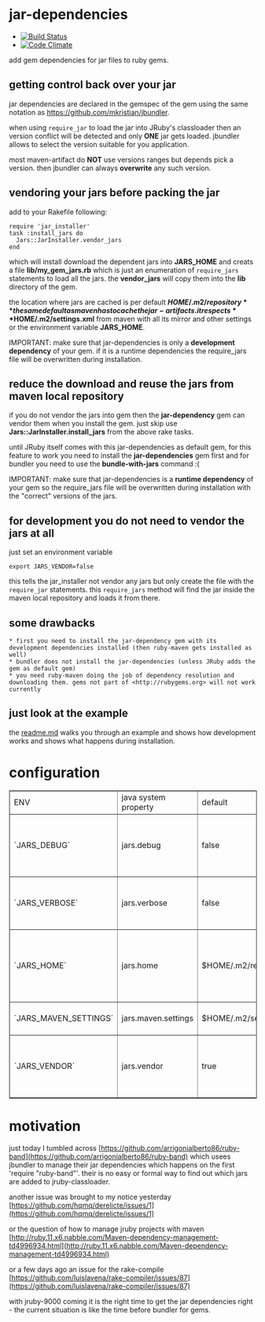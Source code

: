 # jar-dependencies #

* [![Build Status](https://secure.travis-ci.org/mkristian/jar-dependencies.png)](http://travis-ci.org/mkristian/jar-dependencies)
* [![Code Climate](https://codeclimate.com/github/mkristian/jar-dependencies.png)](https://codeclimate.com/github/mkristian/jar-dependencies)

add gem dependencies for jar files to ruby gems.

## getting control back over your jar ##

jar dependencies are declared in the gemspec of the gem using the same notation as <https://github.com/mkristian/jbundler>.

when using ```require_jar``` to load the jar into JRuby's classloader then an version conflict will be detected and only **ONE** jar gets loaded. jbundler allows to select the version suitable for you application.

most maven-artifact do **NOT** use versions ranges but depends pick a version. then jbundler can always **overwrite** any such version.

## vendoring your jars before packing the jar ##

add to your Rakefile following:

    require 'jar_installer'
    task :install_jars do
      Jars::JarInstaller.vendor_jars
    end

which will install download the dependent jars into **JARS_HOME** and creats a file **lib/my_gem_jars.rb** which is just an enumeration of ```require_jars``` statements to load all the jars. the **vendor_jars** will copy them into the **lib** directory of the gem.

the location where jars are cached is per default **$HOME/.m2/repository** the same default as maven has to cache the jar-artifacts. it respects **$HOME/.m2/settings.xml** from maven with all its mirror and other settings or the environment variable **JARS_HOME**.

IMPORTANT: make sure that jar-dependencies is only a **development dependency** of your gem. if it is a runtime dependencies the require_jars file will be overwritten during installation.

## reduce the download and reuse the jars from maven local repository ##

if you do not vendor the jars into gem then the **jar-dependency** gem can vendor them when you install the gem. just skip use **Jars::JarInstaller.install_jars** from the above rake tasks.

until JRuby itself comes with this jar-dependencies as default gem, for this feature to work you need to install the **jar-dependencies** gem first and for bundler you need to use the **bundle-with-jars** command :(

IMPORTANT: make sure that jar-dependencies is a **runtime dependency** of your gem so the require_jars file will be overwritten during installation with the "correct" versions of the jars.

## for development you do not need to vendor the jars at all ##

just set an environment variable

    export JARS_VENDOR=false

this tells the jar_installer not vendor any jars but only create the file with the ```require_jar``` statements. this ```require_jars``` method will find the jar inside the maven local repository and loads it from there.

## some drawbacks ##

    * first you need to install the jar-dependency gem with its development dependencies installed (then ruby-maven gets installed as well)
	* bundler does not install the jar-dependencies (unless JRuby adds the gem as default gem)
	* you need ruby-maven doing the job of dependency resolution and downloading them. gems not part of <http://rubygems.org> will not work currently

## just look at the example ##

the [readme.md](example/Readme.md) walks you through an example and shows how development works and shows what happens during installation.

# configuration #

<table border='1'>
<tr>
<td>ENV</td><td>java system property</td><td>default</td><td>description</td>
</tr>
<tr>
<td>`JARS_DEBUG`</td><td>jars.debug</td><td>false</td><td>if set to true it will produce lots of debug out (maven -X switch)</td>
</tr>
<tr>
<td>`JARS_VERBOSE`</td><td>jars.verbose</td><td>false</td><td>if set to true it will produce some extra output</td>
</tr>
<tr>
<td>`JARS_HOME`</td><td>jars.home</td><td>$HOME/.m2/repository</td><td>filesystem location where to store the jar files and some metadata</td>
</tr>
<tr>
<td>`JARS_MAVEN_SETTINGS`</td><td>jars.maven.settings</td><td>$HOME/.m2/settings.xml</td><td>setting.xml for maven to use</td>
</tr>
<tr>
<td>`JARS_VENDOR`</td><td>jars.vendor</td><td>true</td><td>set to true means that the jars will be stored in JARS_HOME only</td>
</tr>
</table>

# motivation #

just today I tumbled across [https://github.com/arrigonialberto86/ruby-band](https://github.com/arrigonialberto86/ruby-band) which usees jbundler to manage their jar dependencies which happens on the first 'require "ruby-band"'. their is no easy or formal way to find out which jars are added to jruby-classloader.

another issue was brought to my notice yesterday [https://github.com/hqmq/derelicte/issues/1](https://github.com/hqmq/derelicte/issues/1)

or the question of how to manage jruby projects with maven [http://ruby.11.x6.nabble.com/Maven-dependency-management-td4996934.html](http://ruby.11.x6.nabble.com/Maven-dependency-management-td4996934.html)

or a few days ago an issue for the rake-compile [https://github.com/luislavena/rake-compiler/issues/87](https://github.com/luislavena/rake-compiler/issues/87)

with jruby-9000 coming it is the right time to get the jar dependencies right - the current situation is like the time before bundler for gems.

